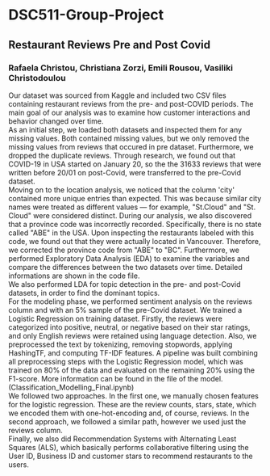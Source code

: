 # DSC511-Group-Project
## Restaurant Reviews Pre and Post Covid
### Rafaela Christou,  Christiana Zorzi, Emili Rousou, Vasiliki Christodoulou
Our dataset was sourced from Kaggle and included two CSV files containing restaurant reviews from the pre- and post-COVID periods. The main goal of our analysis was to examine how customer interactions and behavior changed over time.\
As an initial step, we loaded both datasets and inspected them for any missing values. Both contained missing values, but we only removed the missing values from reviews that occured in pre dataset. Furthermore, we dropped the duplicate reviews. Through research, we found out that COVID-19 in USA started on January 20, so the the 31633 reviews that were written before 20/01 on post-Covid, were transferred to the pre-Covid dataset.\
Moving on to the location analysis, we noticed that the column 'city' contained more unique entries than expected. This was because similar city names were treated as different values — for example, "St.Cloud" and "St. Cloud" were considered distinct. During our analysis, we also discovered that a province code was incorrectly recorded. Specifically, there is no state called "ABE" in the USA. Upon inspecting the restaurants labeled with this code, we found out that they were actually located in Vancouver. Therefore, we corrected the province code from "ABE" to "BC". Furthermore, we performed Exploratory Data Analysis (EDA) to examine the variables and compare the differences between the two datasets over time. Detailed informations are shown in the code file. \
We also performed LDA for topic detection in the pre- and post-Covid datasets, in order to find the dominant topics.\
For the modeling phase, we performed sentiment analysis on the reviews column and with an 5% sample of the pre-Covid dataset. We trained a Logistic Regression on training dataset. Firstly, the reviews were categorized into positive, neutral, or negative based on their star ratings, and only English reviews were retained using language detection. Also, we preprocessed the text by tokenizing, removing stopwords, applying HashingTF, and computing TF-IDF features. A pipeline was built combining all preprocessing steps with the Logistic Regression model, which was trained on 80% of the data and evaluated on the remaining 20% using the F1-score. More information can be found in the file of the model. (Classification_Modelling_Final.ipynb)\
We followed two approaches. In the first one, we manually chosen features for the logistic regression. These are the review counts, stars, state, which we encoded them with one-hot-encoding and, of course, reviews. In the second approach, we followed a similar path, however we used just the reviews column.\
Finally, we also did Recommendation Systems with Alternating Least Squares (ALS), which basically performs collaborative filtering using the User ID, Business ID and customer stars to recommend restaurants to the users.

